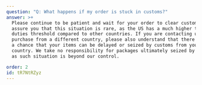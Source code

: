 ```yaml
---
question: "Q: What happens if my order is stuck in customs?"
answer: >+
  Please continue to be patient and wait for your order to clear customs. We
  assure you that this situation is rare, as the US has a much higher tax and
  duties threshold compared to other countries. If you are contacting us to
  purchase from a different country, please also understand that there is always
  a chance that your items can be delayed or seized by customs from your
  country. We take no responsibility for packages ultimately seized by customs,
  as such situation is beyond our control.

order: 2
id: tR7NtRZyz
---
```

